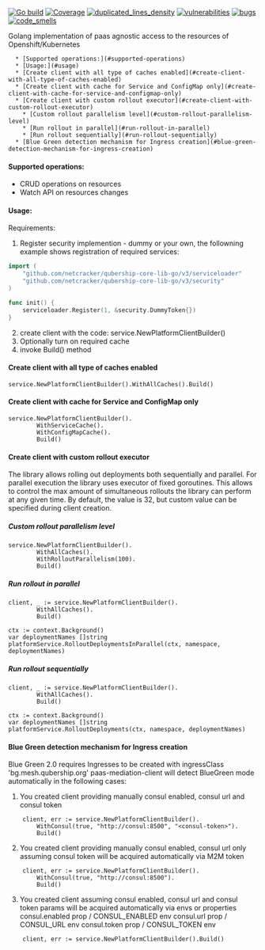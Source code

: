 [![Go build](https://github.com/Netcracker/qubership-core-lib-go-paas-mediation-client/actions/workflows/go-build.yml/badge.svg)](https://github.com/Netcracker/qubership-core-lib-go-paas-mediation-client/actions/workflows/go-build.yml)
[![Coverage](https://sonarcloud.io/api/project_badges/measure?metric=coverage&project=Netcracker_qubership-core-lib-go-paas-mediation-client)](https://sonarcloud.io/summary/overall?id=Netcracker_qubership-core-lib-go-paas-mediation-client)
[![duplicated_lines_density](https://sonarcloud.io/api/project_badges/measure?metric=duplicated_lines_density&project=Netcracker_qubership-core-lib-go-paas-mediation-client)](https://sonarcloud.io/summary/overall?id=Netcracker_qubership-core-lib-go-paas-mediation-client)
[![vulnerabilities](https://sonarcloud.io/api/project_badges/measure?metric=vulnerabilities&project=Netcracker_qubership-core-lib-go-paas-mediation-client)](https://sonarcloud.io/summary/overall?id=Netcracker_qubership-core-lib-go-paas-mediation-client)
[![bugs](https://sonarcloud.io/api/project_badges/measure?metric=bugs&project=Netcracker_qubership-core-lib-go-paas-mediation-client)](https://sonarcloud.io/summary/overall?id=Netcracker_qubership-core-lib-go-paas-mediation-client)
[![code_smells](https://sonarcloud.io/api/project_badges/measure?metric=code_smells&project=Netcracker_qubership-core-lib-go-paas-mediation-client)](https://sonarcloud.io/summary/overall?id=Netcracker_qubership-core-lib-go-paas-mediation-client)

Golang implementation of paas agnostic access to the resources of Openshift/Kubernetes

<!-- TOC -->
      * [Supported operations:](#supported-operations)
      * [Usage:](#usage)
      * [Create client with all type of caches enabled](#create-client-with-all-type-of-caches-enabled)
      * [Create client with cache for Service and ConfigMap only](#create-client-with-cache-for-service-and-configmap-only)
      * [Create client with custom rollout executor](#create-client-with-custom-rollout-executor)
        * [Custom rollout parallelism level](#custom-rollout-parallelism-level)
        * [Run rollout in parallel](#run-rollout-in-parallel)
        * [Run rollout sequentially](#run-rollout-sequentially)
      * [Blue Green detection mechanism for Ingress creation](#blue-green-detection-mechanism-for-ingress-creation)
<!-- TOC -->

#### Supported operations:
* CRUD operations on resources
* Watch API on resources changes

#### Usage:

 Requirements:
 1. Register security implemention - dummy or your own, the followning example shows registration of required services:
```go
import (
	"github.com/netcracker/qubership-core-lib-go/v3/serviceloader"
	"github.com/netcracker/qubership-core-lib-go/v3/security"
)

func init() {
	serviceloader.Register(1, &security.DummyToken{})
}
```
 2. create client with the code: service.NewPlatformClientBuilder()
 3. Optionally turn on required cache
 4. invoke Build() method

#### Create client with all type of caches enabled

```
service.NewPlatformClientBuilder().WithAllCaches().Build()
```

#### Create client with cache for Service and ConfigMap only

```
service.NewPlatformClientBuilder().
		WithServiceCache().
		WithConfigMapCache().
		Build()
```

#### Create client with custom rollout executor

The library allows rolling out deployments both sequentially and parallel. For parallel execution the library uses executor of fixed goroutines.
This allows to control the max amount of simultaneous rollouts the library can perform at any given time.
By default, the value is 32, but custom value can be specified during client creation.

##### Custom rollout parallelism level

```
service.NewPlatformClientBuilder().
		WithAllCaches().
		WithRolloutParallelism(100).
		Build()
```

##### Run rollout in parallel
```
client, _ := service.NewPlatformClientBuilder().
		WithAllCaches().
		Build()

ctx := context.Background()
var deploymentNames []string
platformService.RolloutDeploymentsInParallel(ctx, namespace, deploymentNames)
```

##### Run rollout sequentially
```
client, _ := service.NewPlatformClientBuilder().
		WithAllCaches().
		Build()

ctx := context.Background()
var deploymentNames []string
platformService.RolloutDeployments(ctx, namespace, deploymentNames)
```

#### Blue Green detection mechanism for Ingress creation
Blue Green 2.0 requires Ingresses to be created with ingressClass 'bg.mesh.qubership.org'
paas-mediation-client will detect BlueGreen mode automatically in the following cases:

1. You created client providing manually consul enabled, consul url and consul token
```
	client, err := service.NewPlatformClientBuilder().
		WithConsul(true, "http://consul:8500", "<consul-token>").
		Build()
```

2. You created client providing manually consul enabled, consul url only assuming consul token will be acquired automatically via M2M token
```
	client, err := service.NewPlatformClientBuilder().
		WithConsul(true, "http://consul:8500").
		Build()
```

3. You created client assuming consul enabled, consul url and consul token params will be acquired automatically via envs or properties
consul.enabled prop / CONSUL_ENABLED env
consul.url prop / CONSUL_URL env
consul.token prop / CONSUL_TOKEN env

```
	client, err := service.NewPlatformClientBuilder().Build()
```
